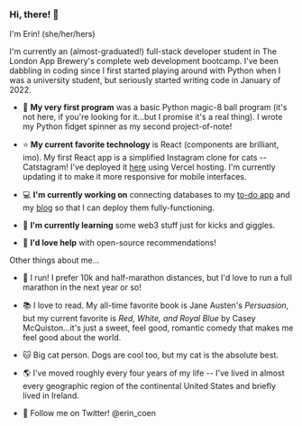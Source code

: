 ### Hi, there! 👋

I'm Erin! (she/her/hers)

I'm currently an (almost-graduated!) full-stack developer student in The London App Brewery's complete web development bootcamp. I've been dabbling in coding since I first started playing around with Python when I was a university student, but seriously started writing code in January of 2022. 

- :beginner: **My very first program** was a basic Python magic-8 ball program (it's not here, if you're looking for it...but I promise it's a real thing). I wrote my Python fidget spinner as my second project-of-note!

- :star: **My current favorite technology** is React (components are brilliant, imo). My first React app is a simplified Instagram clone for cats -- Catstagram! I've deployed it [here](https://catstagram-navy.vercel.app/) using Vercel hosting. I'm currently updating it to make it more responsive for mobile interfaces.  

- :computer: **I'm currently working on** connecting databases to my [to-do app](https://github.com/eireann07/todolist-v1) and my [blog](https://github.com/eireann07/blog-v1) so that I can deploy them fully-functioning.

- :seedling: **I'm currently learning** some web3 stuff just for kicks and giggles.

- :dancers: **I'd love help** with open-source recommendations!

Other things about me...
- :running: I run! I prefer 10k and half-marathon distances, but I'd love to run a full marathon in the next year or so!
- :books: I love to read. My all-time favorite book is Jane Austen's *Persuasion*, but my current favorite is *Red, White, and Royal Blue* by Casey McQuiston...it's just a sweet, feel good, romantic comedy that makes me feel good about the world. 
- :cat: Big cat person. Dogs are cool too, but my cat is the absolute best. 
- :earth_americas: I've moved roughly every four years of my life -- I've lived in almost every geographic region of the continental United States and briefly lived in Ireland.

- :hatched_chick: Follow me on Twitter! @erin_coen

<!--
**eireann07/eireann07** is a ✨ _special_ ✨ repository because its `README.md` (this file) appears on your GitHub profile.

Here are some ideas to get you started:


- 👯 I’m looking to collaborate on ...
- 🤔 I’m looking for help with ...
- 💬 Ask me about ...
- 📫 How to reach me: ...
- 😄 Pronouns: ...
- ⚡ Fun fact: ...
-->
